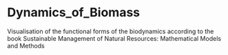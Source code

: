 # Dynamics_of_Biomass
Visualisation of the functional forms of the biodynamics according to the book Sustainable Management of Natural Resources: Mathematical Models and Methods
